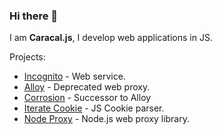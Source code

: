 ### Hi there 👋

I am **Caracal.js**, I develop web applications in JS.

Projects:

- [Incognito](https://incog.dev) - Web service.
- [Alloy](https://github.com/titaniumnetwork-dev/alloy) - Deprecated web proxy.
- [Corrosion](https://github.com/titaniumnetwork-dev/Corrosion) - Successor to Alloy
- [Iterate Cookie](https://github.com/caracal-js/iterate-cookie) - JS Cookie parser.
- [Node Proxy](https://github.com/caracal-js/node-proxy) - Node.js web proxy library.
